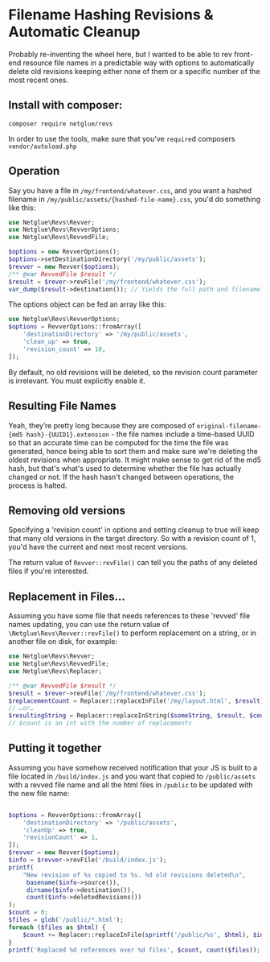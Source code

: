 # Filename Hashing Revisions & Automatic Cleanup

Probably re-inventing the wheel here, but I wanted to be able to rev front-end resource file names in a predictable way with options to automatically delete old revisions keeping either none of them or a specific number of the most recent ones.

## Install with composer:

    composer require netglue/revs

In order to use the tools, make sure that you've `require`d composers `vendor/autoload.php`

## Operation

Say you have a file in `/my/frontend/whatever.css`, and you want a hashed filename in `/my/public/assets/{hashed-file-name}.css`, you'd do something like this:

```php
use Netglue\Revs\Revver;
use Netglue\Revs\RevverOptions;
use Netglue\Revs\RevvedFile;

$options = new RevverOptions();
$options->setDestinationDirectory('/my/public/assets');
$revver = new Revver($options);
/** @var RevvedFile $result */
$result = $rever->revFile('/my/frontend/whatever.css');
var_dump($result->destination()); // Yields the full path and filename of the copied file.
```

The options object can be fed an array like this:
```php
use Netglue\Revs\RevverOptions;
$options = RevverOptions::fromArray([
    'destinationDirectory' => '/my/public/assets',
    'clean_up' => true,
    'revision_count' => 10,
]);
```

By default, no old revisions will be deleted, so the revision count parameter is irrelevant. You must explicitly enable it.

## Resulting File Names

Yeah, they’re pretty long because they are composed of `original-filename-{md5 hash}-{UUID1}.extension` - the file names include a time-based UUID so that an accurate time can be computed for the time the file was generated, hence being able to sort them and make sure we're deleting the oldest revisions when appropriate. It might make sense to get rid of the md5 hash, but that's what's used to determine whether the file has actually changed or not. If the hash hasn't changed between operations, the process is halted.

## Removing old versions

Specifying a 'revision count' in options and setting cleanup to true will keep that many old versions in the target directory. So with a revision count of 1, you'd have the current and next most recent versions.

The return value of `Revver::revFile()` can tell you the paths of any deleted files if you're interested.

## Replacement in Files…

Assuming you have some file that needs references to these 'revved' file names updating, you can use the return value of `\Netglue\Revs\Revver::revFile()` to perform replacement on a string, or in another file on disk, for example:

```php
use Netglue\Revs\Revver;
use Netglue\Revs\RevvedFile;
use Netglue\Revs\Replacer;

/** @var RevvedFile $result */
$result = $rever->revFile('/my/frontend/whatever.css');
$replacementCount = Replacer::replaceInFile('/my/layout.html', $result);
// …or…
$resultingString = Replacer::replaceInString($someString, $result, $count);
// $count is an int with the number of replacements
```

## Putting it together

Assuming you have somehow received notification that your JS is built to a file located in `/build/index.js` and you want that copied to `/public/assets` with a revved file name and all the html files in `/public` to be updated with the new file name:

```php

$options = RevverOptions::fromArray([
    'destinationDirectory' => '/public/assets',
    'cleanUp' => true,
    'revisionCount' => 1,
]);
$revver = new Revver($options);
$info = $revver->revFile('/build/index.js');
printf(
    "New revision of %s copied to %s. %d old revisions deleted\n",
     basename($info->source()),
     dirname($info->destination()),
     count($info->deletedRevisions())
);
$count = 0;
$files = glob('/public/*.html');
foreach ($files as $html) {
    $count += Replacer::replaceInFile(sprintf('/public/%s', $html), $info);
}
printf('Replaced %d references over %d files', $count, count($files));

```
